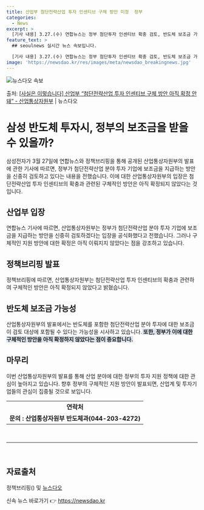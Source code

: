 ```yaml
---
title: 산업부 첨단전략산업 투자 인센티브 구체 방안 미정  정부
categories:
  - News
excerpt: >
  [기사 내용] 3.27.(수) 연합뉴스는 정부 첨단투자 인센티브 확충 검토, 반도체 보조금 가능성 시사 기사…
feature_text: >
  ## seoulnews 실시간 뉴스 속보입니다.

  [기사 내용] 3.27.(수) 연합뉴스는 정부 첨단투자 인센티브 확충 검토, 반도체 보조금 가능성 시사 기사…
image: 'https://newsdao.kr/res/images/meta/newsdao_breakingnews.jpg'
---
```


![뉴스다오 속보](https://newsdao.kr/res/images/meta/newsdao_breakingnews.jpg)

<p>출처: <a href="https://newsdao.kr/3467" rel="dofollow">[사실은 이렇습니다] 산업부 “첨단전략산업 투자 인센티브 구체 방안 아직 확정 안돼” - 산업통상자원부</a> | 뉴스다오</p>

<h1>삼성 반도체 투자시, 정부의 보조금을 받을 수 있을까?</h1>
<p data-ke-size="size16">삼성전자가 3월 27일에 연합뉴스와 정책브리핑을 통해 공개된 산업통상자원부의 발표에 관한 기사에 따르면, 정부가 첨단전략산업 분야 투자 기업에 보조금을 지급하는 방안을 신중히 검토하고 있다는 내용을 전했습니다. 이에 대한 산업통상자원부의 입장은 첨단전략산업 투자 인센티브의 확충과 관련된 구체적인 방안은 아직 확정되지 않았다는 것입니다.</p>

<h2 data-ke-size="size26">산업부 입장</h2>
<p data-ke-size="size16">연합뉴스 기사에 따르면, 산업통상자원부는 정부가 첨단전략산업 분야 투자 기업에 보조금을 지급하는 방안을 신중히 검토하겠다는 입장을 공식화했다고 전했습니다. 그러나 구체적인 지원 방안에 대한 확정은 아직 이뤄지지 않았다는 점을 강조하고 있습니다.</p>

<h2 data-ke-size="size26">정책브리핑 발표</h2>
<p data-ke-size="size16">정책브리핑에 따르면, 산업통상자원부는 첨단전략산업 투자 인센티브의 확충과 관련하여 구체적인 방안은 아직 확정되지 않았다고 밝혔습니다.</p>

<h2 data-ke-size="size26">반도체 보조금 가능성</h2>
<p data-ke-size="size16">산업통상자원부의 발표에서는 반도체를 포함한 첨단전략산업 분야 투자에 대한 보조금이 검토 대상에 포함될 수 있다는 가능성을 시사하고 있습니다.<b><span style="background-color: #21538527;"> 또한, 정부가 이에 대한 구체적인 방안을 아직 확정하지 않았다는 점이 중요합니다.</span></b></p>

<h2 data-ke-size="size26">마무리</h2>
<p data-ke-size="size16">이번 산업통상자원부의 발표를 통해 산업 분야에 대한 정부의 투자 지원 정책에 대한 관심이 높아지고 있습니다. 향후 정부의 구체적인 지원 방안이 발표되면, 산업계 및 투자기업들의 관심이 집중될 것으로 보입니다.</p>

<table>
  <tbody>
    <tr>
      <td style="text-align: center; height: 17px;"><b>연락처</b></td>
    </tr>
    <tr>
      <td style="text-align: center; height: 17px;"><b>문의 : 산업통상자원부 반도체과(044-203-4272)</b></td>
    </tr>
  </tbody>
</table>

<p data-ke-size="size16">&nbsp;</p>
<hr>
<p data-ke-size="size16">&nbsp;</p>

<h2 data-ke-size="size26">자료출처</h2>
<p data-ke-size="size16">정책브리핑() 및 <a href="https://newsdao.kr/3467">뉴스다오</a></p> 

신속 뉴스 바로가기 👉 <a href="https://newsdao.kr" rel="dofollow">https://newsdao.kr</a>



